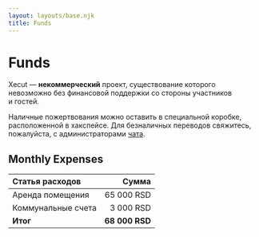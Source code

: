 ```yaml
---
layout: layouts/base.njk
title: Funds
---
```


# Funds

Xecut&nbsp;&mdash; **некоммерческий** проект,
существование которого невозможно без финансовой поддержки
со&nbsp;стороны участников и&nbsp;гостей.

Наличные пожертвования можно оставить в специальной коробке,
расположенной в хакспейсе.
Для безналичных переводов свяжитесь, пожалуйста, с администраторами
<a target="_blank" href="{{ config.links.chat }}">чата</a>.

## Monthly Expenses

Статья расходов    | Сумма
:----------------- | -----------:
Аренда помещения   | 65&nbsp;000&nbsp;RSD
Коммунальные счета | 3&nbsp;000&nbsp;RSD
**Итог**           | **68&nbsp;000&nbsp;RSD**
